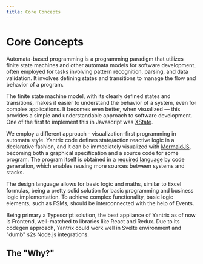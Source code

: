 ```yaml
---
title: Core Concepts
---
```


# Core Concepts

Automata-based programming is a programming paradigm that utilizes finite state machines and other automata models for software development, often employed for tasks involving pattern recognition, parsing, and data validation. It involves defining states and transitions to manage the flow and behavior of a program.

The finite state machine model, with its clearly defined states and transitions, makes it easier to understand the behavior of a system, even for complex applications. It becomes even better, when visualized &mdash; this provides a simple and understandable approach to software development. One of the first to implement this in Javascript was [XState](https://xstate.js.org/).

We employ a different approach - visualization-first programming in automata style. Yantrix code defines state/action reactive logic in a declarative fashion, and it can be immediately visualized with [MermaidJS](https://mermaid.js.org/), becoming both a graphical specification and a source code for some program. The program itself is obtained in a [required language](https://tfcp68.github.io/yantrix/integrations/100_language_support.html) by code generation, which enables reusing more sources between systems and stacks.

The design language allows for basic logic and maths, similar to Excel formulas, being a pretty solid solution for basic programming and business logic implementation. To achieve complex functionality, basic logic elements, such as FSMs, should be interconnected with the help of Events.

Being primary a Typescript solution, the best appliance of Yantrix as of now is Frontend, well-matched to libraries like React and Redux. Due to its codegen approach, Yantrix could work well in Svelte environment and "dumb" s2s Node.js integrations.

## The "Why?"
